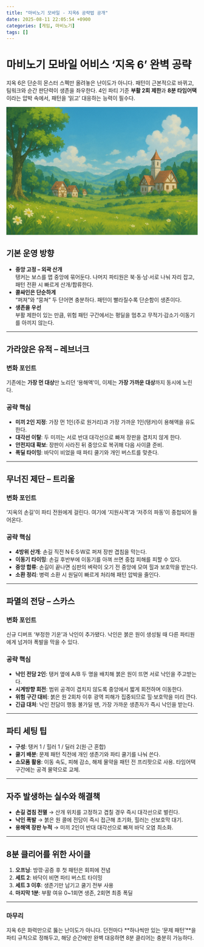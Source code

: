 ```yaml
---
title: "마비노기 모바일 - 지옥6 공략법 공개"
date: 2025-08-11 22:05:54 +0900
categories: [게임, 마비노기]
tags: []
---
```


# 마비노기 모바일 어비스 ‘지옥 6’ 완벽 공략

지옥 6은 단순히 몬스터 스펙만 올려놓은 난이도가 아니다. 패턴이 근본적으로 바뀌고, 팀워크와 순간 판단력이 생존을 좌우한다. 4인 파티 기준 **부활 2회 제한**과 **8분 타임어택**이라는 압박 속에서, 패턴을 ‘읽고’ 대응하는 능력이 필수다.

![마비노기 모바일](assets/img/mabi/1754737251917.png)

## 기본 운영 방향

- **중앙 고정 – 외곽 산개**  
  탱커는 보스를 맵 중앙에 묶어둔다. 나머지 파티원은 북·동·남·서로 나눠 자리 잡고, 패턴 전환 시 빠르게 산개/합류한다.
- **콜싸인은 단순하게**  
  “퍼져”와 “뭉쳐” 두 단어면 충분하다. 패턴이 빨라질수록 단순함이 생존이다.
- **생존을 우선**  
  부활 제한이 있는 만큼, 위험 패턴 구간에서는 평딜을 멈추고 무적기·감소기·이동기를 아끼지 않는다.

---

## 가라앉은 유적 – 레브너크

### 변화 포인트
기존에는 **가장 먼 대상**만 노리던 ‘용해액’이, 이제는 **가장 가까운 대상**까지 동시에 노린다.

### 공략 핵심
- **미끼 2인 지정**: 가장 먼 1인(주로 원거리)과 가장 가까운 1인(탱커)이 용해액을 유도한다.  
- **대각선 이탈**: 두 미끼는 서로 반대 대각선으로 빠져 장판을 겹치지 않게 한다.  
- **안전지대 확보**: 장판이 사라진 뒤 중앙으로 복귀해 다음 사이클 준비.  
- **폭딜 타이밍**: 바닥이 비었을 때 파티 쿨기와 개인 버스트를 맞춘다.

---

## 무너진 제단 – 트리울

### 변화 포인트
‘지옥의 손길’이 파티 전원에게 걸린다. 여기에 ‘지원사격’과 ‘저주의 파동’이 중첩되어 들어온다.

### 공략 핵심
- **4방위 산개**: 손길 직전 N·E·S·W로 퍼져 장판 겹침을 막는다.  
- **이동기 타이밍**: 손길 후반부에 이동기를 아껴 쓰면 중첩 피해를 피할 수 있다.  
- **중앙 합류**: 손길이 끝나면 심판의 벼락이 오기 전 중앙에 모여 힐과 보호막을 받는다.  
- **소환 정리**: 병력 소환 시 원딜이 빠르게 처리해 패턴 압박을 줄인다.

---

## 파멸의 전당 – 스카스

### 변화 포인트
신규 디버프 ‘부정한 기운’과 낙인이 추가됐다. 낙인은 붉은 원이 생성될 때 다른 파티원에게 넘겨야 폭발을 막을 수 있다.

### 공략 핵심
- **낙인 전담 2인**: 탱커 옆에 A/B 두 명을 배치해 붉은 원이 뜨면 서로 낙인을 주고받는다.  
- **시계방향 회전**: 범위 공격이 겹치지 않도록 중앙에서 짧게 회전하며 이동한다.  
- **위험 구간 대비**: 붉은 원 2회차 이후 광역 피해가 집중되므로 힐·보호막을 미리 깐다.  
- **긴급 대처**: 낙인 전담이 행동 불가일 땐, 가장 가까운 생존자가 즉시 낙인을 받는다.

---

## 파티 세팅 팁

- **구성**: 탱커 1 / 힐러 1 / 딜러 2(원·근 혼합)  
- **쿨기 배분**: 문제 패턴 직전에 개인 생존기와 파티 쿨기를 나눠 쓴다.  
- **소모품 활용**: 이동 속도, 피해 감소, 해제 물약을 패턴 전 프리팟으로 사용. 타임어택 구간에는 공격 물약으로 교체.

---

## 자주 발생하는 실수와 해결책

- **손길 겹침 전멸** → 산개 위치를 고정하고 겹칠 경우 즉시 대각선으로 벌린다.  
- **낙인 폭발** → 붉은 원 콜에 전담이 즉시 접근해 초기화, 힐러는 선보호막 대기.  
- **용해액 장판 누적** → 미끼 2인이 반대 대각선으로 빠져 바닥 오염 최소화.

---

## 8분 클리어를 위한 사이클

1. **오프닝**: 방깎·공증 후 첫 패턴은 회피에 전념  
2. **세트 2**: 바닥이 비면 파티 버스트 타이밍  
3. **세트 3 이후**: 생존기만 남기고 쿨기 전부 사용  
4. **마지막 1분**: 부활 여유 0~1회면 생존, 2회면 최종 폭딜

---

### 마무리
지옥 6은 화력만으로 뚫는 난이도가 아니다. 던전마다 **하나씩만 있는 ‘문제 패턴’**을 파티 규칙으로 정해두고, 해당 순간에만 완벽 대응하면 8분 클리어는 충분히 가능하다.
